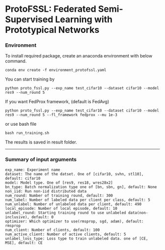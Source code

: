 # ProtoFSSL: Federated Semi-Supervised Learning with Prototypical Networks

### Environment
To install required package, create an anaconda environment with below command.
```
conda env create -f environment_protofssl.yaml
```
You can start training by 
```
python proto_fssl.py --exp_name test_cifar10 --dataset cifar10 --model res9 --num_round 5
```
If you want FedProx framework, (default is FedAvg)
```
python proto_fssl.py --exp_name test_cifar10 --dataset cifar10 --model res9 --num_round 5 --fl_framework fedprox --mu 1e-3
```

or use bash file
```
bash run_training.sh
```

The results is saved in result folder.

---
### Summary of input arguments
```
exp_name: Experiment name
dataset: The name of the datset. One of [cifar10, svhn, stl10], default: cifar10
model: Model type. One of [res9, res18, wres28x2]
bn_type: Batch normalization type one of [bn, sbn, gn], default: None
non_iid: Run non-iid distributed data
num_round: Number of training round, default: 300
num_label: Number of labeled data per client per class, default: 5
num_unlabel: Number of unlabeled data per client, default: 490
local_episode: Number of local episode, default: 10
unlabel_round: Starting training round to use unlabeled data(non-inclusive), default: 0
optimizer: Which optimizer to use(rmsprop, sgd, adam), default: rmsprop
num_client: Number of clients, default: 100
num_active_client: Number of active clients, default: 5
unlabel_loss_type: Loss type to train unlabeled data. one of [CE, MSE], default: CE
```
